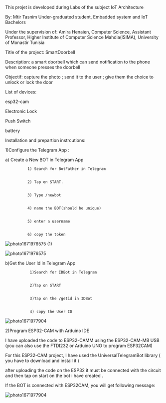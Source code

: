 
This projet is developed during Labs of the subject IoT Architecture

By:
Mtir Tasnim
Under-graduated student, 
Embadded system and IoT Bachelors 


Under the supervision of:
Amira Henaien, 
Computer Science, Assistant Professor,
Higher Institute of Computer Science Mahdia(ISIMA),
University of Monastir Tunisia


Title of the project:
 SmartDoorbell

Description:
a smart doorbell which can send notification to the phone when someone presses the doorbell

Objectif:
capture the photo ; send it to the user ; give them the choice to unlock or lock the door

List of devices:


esp32-cam


Electronic Lock


Push Switch


battery


Installation and prepartion instrcutions: 


1)Configure the Telegram App :


a) Create a New BOT in Telegram App 
              
              
              1) Search for BotFather in Telegram
              
              
              2) Tap on START.
               
               
              3) Type /newbot
               
               
              4) name the BOT(should be unique)
              
              
              5) enter a username
              
              
              6) copy the token 
               
![photo1671976575 (1)](https://user-images.githubusercontent.com/121382849/209470961-6ea8ade4-8d10-4c49-8564-b96370aac199.jpeg)


 ![photo1671976575](https://user-images.githubusercontent.com/121382849/209470964-975fc083-89fb-4864-a239-e86a7ed01a81.jpeg)


b)Get the User Id in Telegram App

                   
               1)Search for IDBot in Telegram
               
               
               2)Tap on START
               
               
               3)Tap on the /getid in IDBot
               
               
               4) copy the User ID
               




![photo1671977904](https://user-images.githubusercontent.com/121382849/209471652-8a79a0c3-e951-4aad-80d9-2cb493719d9c.jpeg)



2)Program ESP32-CAM with Arduino IDE


I have uploaded the code to ESP32-CAMM using the ESP32-CAM-MB USB (you can also use the FTDI232  or Arduino UNO to program ESP32CAM)


For this ESP32-CAM project, I have used the UniversalTelegramBot library (  you have to download and install it )

after uploading the code on the ESP32 it must be connected with the circuit and then tap on start on the bot i have created .


If the BOT is connected with ESP32CAM, you will get following message:




![photo1671977904](https://user-images.githubusercontent.com/121382849/209472133-020f7996-8e93-49a5-92cd-2a31327a0bb0.jpeg)







